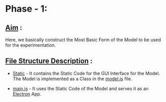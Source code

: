 # Phase - 1:
## <u>Aim</u> : 
Here, we basically construct the Most Basic Form of the Model to be used for the experimentation. 

## <u>File Structure Description</u> :
- [Static](./static/) - It contains the Static Code for the GUI Interface for the Model. The Model is implemented as a Class in the [model.js](./static/model.js) file.

- [main.js](./main.js) - It uses the Static Code of the Model and serves it as an [Electron](https://www.electronjs.org/) App.